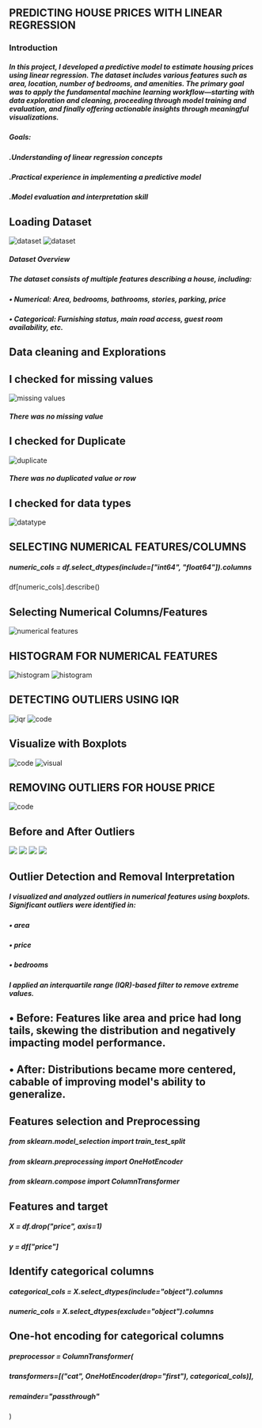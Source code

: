 ## PREDICTING HOUSE PRICES WITH LINEAR REGRESSION
### Introduction
##### In this project, I developed a predictive model to estimate housing prices using linear regression. The dataset includes various features such as area, location, number of bedrooms, and amenities. The primary goal was to apply the fundamental machine learning workflow—starting with data exploration and cleaning, proceeding through model training and evaluation, and finally offering actionable insights through meaningful visualizations.
##### Goals:
##### .Understanding of linear regression concepts
##### .Practical experience in implementing a predictive model
##### .Model evaluation and interpretation skill
## Loading Dataset
![dataset](https://github.com/omodara12/Oibsip_Task-4/blob/main/Task%204_1.png)
![dataset](https://github.com/omodara12/Oibsip_Task-4/blob/main/task4-2.png)
##### Dataset Overview
##### The dataset consists of multiple features describing a house, including:
##### •	Numerical: Area, bedrooms, bathrooms, stories, parking, price
##### •	Categorical: Furnishing status, main road access, guest room availability, etc.
## Data cleaning and Explorations
## I checked for missing values
![missing values](https://github.com/omodara12/Oibsip_Task-4/blob/main/task4-3.png)
##### There was no missing value
## I checked for Duplicate
![duplicate](https://github.com/omodara12/Oibsip_Task-4/blob/main/task4-4.png)
##### There was no duplicated value or row
## I checked for data types
![datatype](https://github.com/omodara12/Oibsip_Task-4/blob/main/task4-5.png)
## SELECTING NUMERICAL FEATURES/COLUMNS
##### numeric_cols = df.select_dtypes(include=["int64", "float64"]).columns
df[numeric_cols].describe()
## Selecting Numerical Columns/Features
![numerical features](https://github.com/omodara12/Oibsip_Task-4/blob/main/task4-6.png)
## HISTOGRAM FOR NUMERICAL FEATURES
![histogram](https://github.com/omodara12/Oibsip_Task-4/blob/main/histo.png)
![histogram](https://github.com/omodara12/Oibsip_Task-4/blob/main/task4-9.png)
## DETECTING OUTLIERS USING IQR
![iqr](https://github.com/omodara12/Oibsip_Task-4/blob/main/task4-10.png)
![code](https://github.com/omodara12/Oibsip_Task-4/blob/main/task4-11.png)
## Visualize with Boxplots
![code](https://github.com/omodara12/Oibsip_Task-4/blob/main/boxplot(v).png)
![visual](https://github.com/omodara12/Oibsip_Task-4/blob/main/boxplot%20visualpng.png)
## REMOVING OUTLIERS FOR HOUSE PRICE
![code](https://github.com/omodara12/Oibsip_Task-4/blob/main/price(out).png)
## Before and After Outliers
![](https://github.com/omodara12/Oibsip_Task-4/blob/main/Before%26After(C).png)
![](https://github.com/omodara12/Oibsip_Task-4/blob/main/visual.png)
![](https://github.com/omodara12/Oibsip_Task-4/blob/main/visual2.png)
![](https://github.com/omodara12/Oibsip_Task-4/blob/main/visual3.png)
## Outlier Detection and Removal Interpretation
##### I visualized and analyzed outliers in numerical features using boxplots. Significant outliers were identified in:
##### •	area
##### •	price
##### •	bedrooms
##### I applied an interquartile range (IQR)-based filter to remove extreme values.
## •	Before: Features like area and price had long tails, skewing the distribution and negatively impacting model performance.
## •	After: Distributions became more centered, cabable of improving model's ability to generalize.
## Features selection and Preprocessing
##### from sklearn.model_selection import train_test_split
##### from sklearn.preprocessing import OneHotEncoder
##### from sklearn.compose import ColumnTransformer

## Features and target
##### X = df.drop("price", axis=1)
##### y = df["price"]

## Identify categorical columns
##### categorical_cols = X.select_dtypes(include="object").columns
##### numeric_cols = X.select_dtypes(exclude="object").columns

## One-hot encoding for categorical columns
##### preprocessor = ColumnTransformer(
##### transformers=[("cat", OneHotEncoder(drop="first"), categorical_cols)],
    
##### remainder="passthrough"
)








